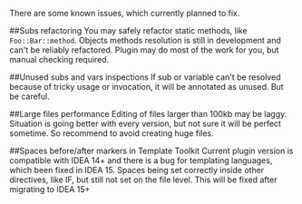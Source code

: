 There are some known issues, which currently planned to fix.

##Subs refactoring
You may safely refactor static methods, like `Foo::Bar::method`. Objects methods resolution is still in development and can't be reliably refactored. Plugin may do most of the work for you, but manual checking required.

##Unused subs and vars inspections
If sub or variable can't be resolved because of tricky usage or invocation, it will be annotated as unused. But be careful.

##Large files performance
Editing of files larger than 100kb may be laggy. Situation is going better with every version, but not sure it will be perfect sometime. So recommend to avoid creating huge files.

##Spaces before/after markers in Template Toolkit
Current plugin version is compatible with IDEA 14+ and there is a bug for templating languages, which been fixed in IDEA 15. Spaces being set correctly inside other directives, like IF, but still not set on the file level. This will be fixed after migrating to IDEA 15+